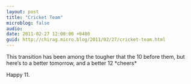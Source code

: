 ```yaml
---
layout: post
title: "Cricket Team"
microblog: false
audio: 
date: 2011-02-27 12:00:00 +0400
guid: http://chirag.micro.blog/2011/02/27/cricket-team.html
---
```

<p>This transition has been among the tougher that the 10 before them, but here’s to a better tomorrow, and a better 12 *cheers*</p>
<p>Happy 11.</p>
